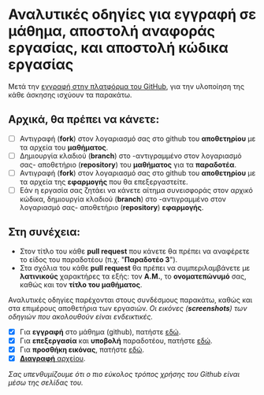 # Αναλυτικές οδηγίες για εγγραφή σε μάθημα, αποστολή αναφοράς εργασίας, και αποστολή κώδικα εργασίας  

Μετά την [εγγραφή στην πλατφόρμα του GitHub](https://github.com/join), για την υλοποίηση της κάθε άσκησης ισχύουν τα παρακάτω.

## Αρχικά, θα πρέπει να κάνετε:
- [ ] Αντιγραφή (**fork**) στον λογαριασμό σας στο github του **αποθετηρίου** με τα αρχεία του **μαθήματος**.
- [ ] Δημιουργία κλαδιού (**branch**) στο -αντιγραμμένο στον λογαριασμό σας- αποθετήριο (**repository**) του **μαθήματος** για τα **παραδοτέα**.
- [ ] Αντιγραφή (**fork**) στον λογαριασμό σας στο github του **αποθετηρίου** με τα αρχεία της **εφαρμογής** που θα επεξεργαστείτε.
- [ ] Εάν η εργασία σας ζητάει να κάνετε αίτημα συνεισφοράς στον αρχικό κώδικα, δημιουργία κλαδιού (**branch**) στο -αντιγραμμένο στον λογαριασμό σας- αποθετήριο (**repository**) **εφαρμογής**.

## Στη συνέχεια:
* Στον τίτλο του κάθε **pull request** που κάνετε θα πρέπει να αναφέρετε το είδος του παραδοτέου (π.χ. "**Παραδοτέο 3**").
* Στα σχόλια του κάθε **pull request** θα πρέπει να συμπεριλαμβάνετε με **λατινικούς** χαρακτήρες τα εξής: τον **Α.Μ.**, το **ονοματεπώνυμό** σας, καθώς και τον **τίτλο του μαθήματος**.

Αναλυτικές οδηγίες παρέχονται στους συνδέσμους παρακάτω, καθώς και στα επιμέρους αποθετήρια των εργασιών.
*Οι εικόνες (**screenshots**) των οδηγιών που ακολουθούν είναι ενδεικτικές.*

- [x] Για **εγγραφή** στο μάθημα (github), πατήστε [εδώ](https://github.com/courses-ionio/register/blob/master/registration.md).
- [x] Για **επεξεργασία** και **υποβολή** παραδοτέου, πατήστε [εδώ](https://github.com/courses-ionio/register/blob/master/productsubmit.md).
- [x] Για **προσθήκη εικόνας**, πατήστε [εδώ](https://github.com/courses-ionio/register/blob/master/insertimage.md).
- [x] [**Διαγραφή** αρχείου](delete/).

*Σας υπενθυμίζουμε ότι ο πιο εύκολος τρόπος χρήσης του Github είναι μέσω της σελίδας του.*
